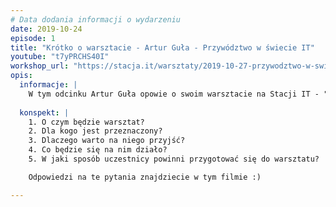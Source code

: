 ```yaml
---
# Data dodania informacji o wydarzeniu
date: 2019-10-24
episode: 1
title: "Krótko o warsztacie - Artur Guła - Przywództwo w świecie IT"
youtube: "t7yPRCHS40I"
workshop_url: "https://stacja.it/warsztaty/2019-10-27-przywodztwo-w-swiecie-IT.html"
opis:
  informacje: |
    W tym odcinku Artur Guła opowie o swoim warsztacie na Stacji IT - "Przywództwo w świecie IT". 
    
  konspekt: |
    1. O czym będzie warsztat?
    2. Dla kogo jest przeznaczony? 
    3. Dlaczego warto na niego przyjść? 
    4. Co będzie się na nim działo?
    5. W jaki sposób uczestnicy powinni przygotować się do warsztatu?

    Odpowiedzi na te pytania znajdziecie w tym filmie :)

---
```

